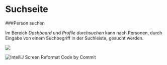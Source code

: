 Suchseite
====================

###Person suchen

Im Bereich *Dashboard* und *Profile durchsuchen* kann nach Personen, durch Eingabe von einem Suchbegriff in der Suchleiste, gesucht werden.

![](Dashboard.png)

![IntelliJ Screen Reformat Code by Commit](Search-Profile.png)